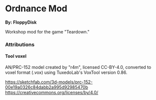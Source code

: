 # Ordnance Mod
**By: FloppyDisk**

Workshop mod for the game "Teardown."

### Attributions

#### Tool voxel
AN/PRC-152 model created by "r4m", licensed CC-BY-4.0, 
converted to voxel format (.vox) using TuxedoLab's VoxTool version 0.86.

https://sketchfab.com/3d-models/prc-152-00e19a0326c84dabb2a995d92985470b
https://creativecommons.org/licenses/by/4.0/
